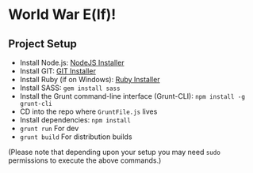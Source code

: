 World War E(lf)!
================


Project Setup
-------------
- Install Node.js:  [NodeJS Installer](http://nodejs.org/)
- Install GIT: [GIT Installer](http://git-scm.com/downloads)
- Install Ruby (if on Windows): [Ruby Installer](http://rubyinstaller.org/)
- Install SASS: `gem install sass`
- Install the Grunt command-line interface (Grunt-CLI):  `npm install -g grunt-cli`
- CD into the repo where `GruntFile.js` lives
- Install dependencies: `npm install`
- `grunt run` For dev
- `grunt build` For distribution builds


(Please note that depending upon your setup you may need `sudo` permissions to execute the above commands.)